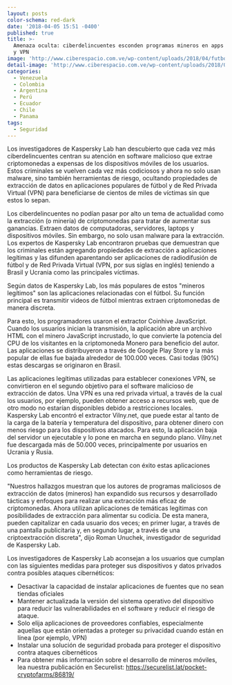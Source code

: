 ```yaml
---
layout: posts
color-schema: red-dark
date: '2018-04-05 15:51 -0400'
published: true
title: >-
  Amenaza oculta: ciberdelincuentes esconden programas mineros en apps de fútbol
  y VPN
image: 'http://www.ciberespacio.com.ve/wp-content/uploads/2018/04/futbol.jpg'
detail-image: 'http://www.ciberespacio.com.ve/wp-content/uploads/2018/04/futbol.jpg'
categories:
  - Venezuela
  - Colombia
  - Argentina
  - Perú
  - Ecuador
  - Chile
  - Panama
tags:
  - Seguridad
---
```

Los investigadores de Kaspersky Lab han descubierto que cada vez más ciberdelincuentes centran su atención en software malicioso que extrae criptomonedas a expensas de los dispositivos móviles de los usuarios. Estos criminales se vuelven cada vez más codiciosos y ahora no solo usan malware, sino también herramientas de riesgo, ocultando propiedades de extracción de datos en aplicaciones populares de fútbol y de Red Privada Virtual (VPN) para beneficiarse de cientos de miles de víctimas sin que estos lo sepan.

Los ciberdelincuentes no podían pasar por alto un tema de actualidad como la extracción (o minería) de criptomonedas para tratar de aumentar sus ganancias. Extraen datos de computadoras, servidores, laptops y dispositivos móviles. Sin embargo, no solo usan malware para la extracción. Los expertos de Kaspersky Lab encontraron pruebas que demuestran que los criminales están agregando propiedades de extracción a aplicaciones legítimas y las difunden aparentando ser aplicaciones de radiodifusión de fútbol y de Red Privada Virtual (VPN, por sus siglas en inglés) teniendo a Brasil y Ucrania como las principales víctimas.

Según datos de Kaspersky Lab, los más populares de estos "mineros legítimos" son las aplicaciones relacionadas con el fútbol. Su función principal es transmitir videos de fútbol mientras extraen criptomonedas de manera discreta. 

Para esto, los programadores usaron el extractor Coinhive JavaScript. Cuando los usuarios inician la transmisión, la aplicación abre un archivo HTML con el minero JavaScript incrustado, lo que convierte la potencia del CPU de los visitantes en la criptomoneda Monero para beneficio del autor. Las aplicaciones se distribuyeron a través de Google Play Store y la más popular de ellas fue bajada alrededor de 100.000 veces. Casi todas (90%) estas descargas se originaron en Brasil.

Las aplicaciones legítimas utilizadas para establecer conexiones VPN, se convirtieron en el segundo objetivo para el software malicioso de extracción de datos. Una VPN es una red privada virtual, a través de la cual los usuarios, por ejemplo, pueden obtener acceso a recursos web, que de otro modo no estarían disponibles debido a restricciones locales. Kaspersky Lab encontró el extractor Vilny.net, que puede estar al tanto de la carga de la batería y temperatura del dispositivo, para obtener dinero con menos riesgo para los dispositivos atacados. Para esto, la aplicación baja del servidor un ejecutable y lo pone en marcha en segundo plano. Vilny.net fue descargada más de 50.000 veces, principalmente por usuarios en Ucrania y Rusia.

Los productos de Kaspersky Lab detectan con éxito estas aplicaciones como herramientas de riesgo.

"Nuestros hallazgos muestran que los autores de programas maliciosos de extracción de datos (mineros) han expandido sus recursos y desarrollado tácticas y enfoques para realizar una extracción más eficaz de criptomonedas. Ahora utilizan aplicaciones de temáticas legítimas con posibilidades de extracción para alimentar su codicia. De esta manera, pueden capitalizar en cada usuario dos veces; en primer lugar, a través de una pantalla publicitaria y, en segundo lugar, a través de una criptoextracción discreta", dijo Roman Unuchek, investigador de seguridad de Kaspersky Lab.

Los investigadores de Kaspersky Lab aconsejan a los usuarios que cumplan con las siguientes medidas para proteger sus dispositivos y datos privados contra posibles ataques cibernéticos:

- Desactivar la capacidad de instalar aplicaciones de fuentes que no sean tiendas oficiales
- Mantener actualizada la versión del sistema operativo del dispositivo para reducir las vulnerabilidades en el software y reducir el riesgo de ataque.
- Solo elija aplicaciones de proveedores confiables, especialmente aquellas que están orientadas a proteger su privacidad cuando están en línea (por ejemplo, VPN) 
- Instalar una solución de seguridad probada para proteger el dispositivo contra ataques cibernéticos
- Para obtener más información sobre el desarrollo de mineros móviles, lea nuestra publicación en Securelist: https://securelist.lat/pocket-cryptofarms/86819/
